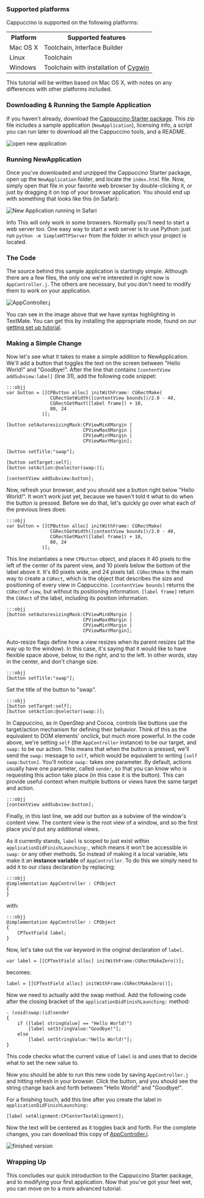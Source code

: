 ### Supported platforms

Cappuccino is supported on the following platforms:

<table class="table span9">
<tbody><tr>
<th>Platform</th>
<th>Supported features</th>
</tr>
<tr>
<td>Mac OS X</td>
<td>Toolchain, Interface Builder</td>
</tr>
<tr>
<td>Linux</td>
<td>Toolchain</td>
</tr>
<tr>
<td>Windows</td>
<td>Toolchain with installation of <a href="http://cygwin.org">Cygwin</a></td>
</tr>
</tbody></table>

This tutorial will be written based on Mac OS X, with notes on any differences with other platforms included.

### Downloading & Running the Sample Application

If you haven't already, download the [Cappuccino Starter package](/downloads.html). This zip file includes a sample application (`NewApplication`), licensing info, a script you can run later to download
all the Cappuccino tools, and a README.

![open new application](/img/new-application.png)

### Running NewApplication

Once you've downloaded and unzipped the Cappuccino Starter package, open
up the `NewApplication` folder, and locate the `index.html` file. Now,
simply open that file in your favorite web browser by double-clicking
it, or just by dragging it on top of your browser application. You
should end up with something that looks like this (in Safari):

![New Application running in Safari](/img/new-app-running-safari.png)

<span class="label label-info">Info</span>  This will only work in some browsers. Normally you'll need to start a web server too.
One easy way to start a web server is to use Python: just run `python -m SimpleHTTPServer` from the folder in which your project is located.

### The Code

The source behind this sample application is startingly simple.
Although there are a few files, the only one we're interested in right
now is `AppController.j`. The others are necessary, but you don't need
to modify them to work on your application.

![AppController.j](/img/new-app-appcontroller.png)

You can see in the image above that we have syntax highlighting in
TextMate. You can get this by installing the appropriate mode, found on
our [getting set up tutorial](/learn/environment.html).

### Making a Simple Change

Now let's see what it takes to make a simple addition to NewApplication.
We'll add a button that toggles the text on the screen between "Hello
World!" and "Goodbye!". After the line that contains `[contentView
addSubview:label]` (line 31), add the following code snippet:

    :::objj
    var button = [[CPButton alloc] initWithFrame: CGRectMake(
                    CGRectGetWidth([contentView bounds])/2.0 - 40,
                    CGRectGetMaxY([label frame]) + 10,
                    80, 24
                 )];

    [button setAutoresizingMask:CPViewMinXMargin |
                                CPViewMaxXMargin |
                                CPViewMinYMargin |
                                CPViewMaxYMargin];

    [button setTitle:"swap"];

    [button setTarget:self];
    [button setAction:@selector(swap:)];

    [contentView addSubview:button];

Now, refresh your browser, and you should see a button right below
"Hello World!". It won't work just yet, because we haven't told it what
to do when the button is pressed. Before we do that, let's quickly go
over what each of the previous lines does:

    :::objj
    var button = [[CPButton alloc] initWithFrame: CGRectMake(
                    CGRectGetWidth([contentView bounds])/2.0 - 40,
                    CGRectGetMaxY([label frame]) + 10,
                    80, 24
                 )];

This line instantiates a new `CPButton` object, and places it 40 pixels to
the left of the center of its parent view, and 10 pixels below the
bottom of the label above it. It's 80 pixels wide, and 24 pixels tall.
`CGRectMake` is the main way to create a `CGRect`, which is the object
that describes the size and positioning of every view in Cappuccino.
`[contentView bounds]` returns the `CGRect`of `view`, but without its
positioning information. `[label frame]` return the `CGRect` of the label,
including its position information.

    :::objj
    [button setAutoresizingMask:CPViewMinXMargin |
                                CPViewMaxXMargin |
                                CPViewMinYMargin |
                                CPViewMaxYMargin];

Auto-resize flags define how a view resizes when its parent resizes
(all the way up to the window). In this case, it's saying that it would
like to have flexible space above, below, to the right, and to the left.
In other words, stay in the center, and don't change size.

    :::objj
    [button setTitle:"swap"];

Set the title of the button to "swap".

    :::objj
    [button setTarget:self];
    [button setAction:@selector(swap:)];

In Cappuccino, as in OpenStep and Cocoa, controls like buttons use the
target/action mechanism for defining their behavior. Think of this as
the equivalent to DOM elements' onclick, but much more powerful. In the
code above, we're setting `self` (the `AppController` instance) to be
our target, and `swap:` to be our action. This means that when the
button is pressed, we'll send the `swap:` message to `self`, which
would be equivalent to writing `[self swap:button]`. You'll notice
`swap:` takes one parameter. By default, actions usually have one
parameter, called `sender`, so that you can know who is requesting
this action take place (in this case it is the button). This can provide
useful context when multiple buttons or views have the same target and
action.

    :::objj
    [contentView addSubview:button];

Finally, in this last line, we add our button as a subview of the
window's content view. The content view is the root view of a window,
and so the first place you'd put any additional views.

As it currently stands, `label` is scoped to just exist within
`applicationDidFinishLaunching:`, which means it won't be accessible in
`swap:` or any other methods. So instead of making it a local variable,
lets make it an **instance variable** of `AppController`. To do this we
simply need to add it to our class declaration by replacing:

    :::objj
    @implementation AppController : CPObject
    {
    }

with:

    :::objj
    @implementation AppController : CPObject
    {
        CPTextField label;
    }

Now, let's take out the var keyword in the original declaration of
`label`.

    var label = [[CPTextField alloc] initWithFrame:CGRectMakeZero()];

becomes:

    label = [[CPTextField alloc] initWithFrame:CGRectMakeZero()];

Now we need to actually add the swap method. Add the following code
after the closing bracket of the `applicationDidFinishLaunching:`
method:

    - (void)swap:(id)sender
    {
        if ([label stringValue] == "Hello World!")
            [label setStringValue:"Goodbye!"];
        else
            [label setStringValue:"Hello World!"];
    }

This code checks what the current value of `label` is and uses that to
decide what to set the new value to.

Now you should be able to run this new code by saving `AppController.j`
and hitting refresh in your browser. Click the button, and you should
see the string change back and forth between "Hello World!" and
"Goodbye!".

For a finishing touch, add this line after you create the label in
`applicationDidFinishLaunching:`

    [label setAlignment:CPCenterTextAlignment];

Now the text will be centered as it toggles back and forth. For the
complete changes, you can download this copy of
[AppController.j](/learn/files/AppController.j).

![finished version](/img/new-app-completed.png)

### Wrapping Up

This concludes our quick introduction to the Cappuccino Starter package,
and to modifying your first application. Now that you've got your feet
wet, you can move on to a more advanced tutorial.


